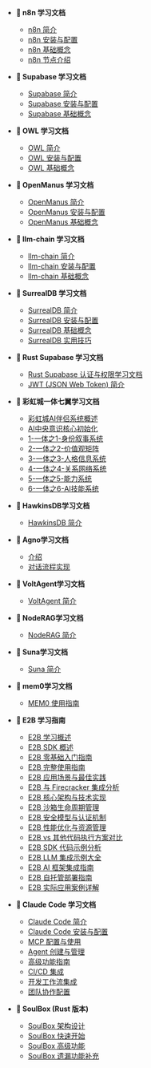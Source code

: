 - **📖 n8n 学习文档**
  - [n8n 简介](docs/n8n_intro.md)
  - [n8n 安装与配置](docs/n8n_install.md)
  - [n8n 基础概念](docs/n8n_basic-concepts.md)
  - [n8n 节点介绍](docs/n8n_nodes.md)

- **📖 Supabase 学习文档**
  - [Supabase 简介](docs/supabase_intro.md)
  - [Supabase 安装与配置](docs/supabase_install.md)
  - [Supabase 基础概念](docs/supabase_basic-concepts.md)

- **📖 OWL 学习文档**
  - [OWL 简介](docs/owl_intro.md)
  - [OWL 安装与配置](docs/owl_install.md)
  - [OWL 基础概念](docs/owl_basic-concepts.md)

- **📖 OpenManus 学习文档**
  - [OpenManus 简介](docs/openmanus_intro.md)
  - [OpenManus 安装与配置](docs/openmanus_install.md)
  - [OpenManus 基础概念](docs/openmanus_basic-concepts.md)

- **📖 llm-chain 学习文档**
  - [llm-chain 简介](docs/llm-chain_intro.md)
  - [llm-chain 安装与配置](docs/llm-chain_install.md)
  - [llm-chain 基础概念](docs/llm-chain_basic-concepts.md)  

- **📖 SurrealDB 学习文档**
  - [SurrealDB 简介](docs/surrealdb_intro.md)
  - [SurrealDB 安装与配置](docs/surrealdb_install.md)
  - [SurrealDB 基础概念](docs/surrealdb_basic-concepts.md)
  - [SurrealDB 实用技巧](docs/surrealdb_advanced-concepts.md)

- **📖 Rust Supabase 学习文档**
  - [Rust Supabase 认证与权限学习文档](docs/rust-supabase-auth-guide.md)
  - [JWT (JSON Web Token) 简介](docs/jwt_intro.md)


- **📖 彩虹城一体七翼学习文档**
  - [彩虹城AI伴侣系统概述](docs/rainbowcity.md)
  - [AI中央意识核心初始化](docs/rainbowcity1.md)
  - [1-一体之1-身份叙事系统](docs/rainbowcity2.md)
  - [2-一体之2-价值观矩阵](docs/rainbowcity3.md)
  - [3-一体之3-人格信息系统](docs/rainbowcity4.md)
  - [4-一体之4-关系网络系统](docs/rainbowcity5.md)
  - [5-一体之5-能力系统](docs/rainbowcity6.md)
  - [6-一体之6-AI技能系统](docs/rainbowcity7.md)


- **📖 HawkinsDB学习文档**
  - [HawkinsDB 简介](docs/hawkinsdb_intro.md)
  
- **📖 Agno学习文档**
  - [介绍](docs/agno_intro.md)
  - [对话流程实现](docs/agno_true.md)  
- **📖 VoltAgent学习文档**
  - [VoltAgent 简介](docs/voltagent_intro.md)

- **📖 NodeRAG学习文档**
  - [NodeRAG 简介](docs/nodrag_intro.md)

- **📖 Suna学习文档**
  - [Suna 简介](docs/suna_intro.md)

- **📖 mem0学习文档**
  - [MEM0 使用指南](docs/MEM0_使用指南.md)

- **📖 E2B 学习指南**
  - [E2B 学习概述](docs/README.md)
  - [E2B SDK 概述](docs/01_e2b_sdk_overview.md)
  - [E2B 零基础入门指南](docs/e2b_beginner_guide.md)
  - [E2B 完整使用指南](docs/e2b_comprehensive_guide.md)
  - [E2B 应用场景与最佳实践](docs/02_e2b_applications.md)
  - [E2B 与 Firecracker 集成分析](docs/03_e2b_firecracker_integration.md)
  - [E2B 核心架构与技术实现](docs/05_e2b_core_architecture.md)
  - [E2B 沙箱生命周期管理](docs/06_e2b_sandbox_lifecycle.md)
  - [E2B 安全模型与认证机制](docs/07_e2b_security_authentication.md)
  - [E2B 性能优化与资源管理](docs/08_e2b_performance_optimization.md)
  - [E2B vs 其他代码执行方案对比](docs/09_e2b_vs_alternatives.md)
  - [E2B SDK 代码示例分析](docs/04_code_examples.md)
  - [E2B LLM 集成示例大全](docs/10_e2b_llm_integrations.md)
  - [E2B AI 框架集成指南](docs/11_e2b_ai_frameworks.md)
  - [E2B 自托管部署指南](docs/12_e2b_self_hosting.md)
  - [E2B 实际应用案例详解](docs/13_e2b_real_world_applications.md)

- **📖 Claude Code 学习文档**
  - [Claude Code 简介](docs/claude-code_intro.md)
  - [Claude Code 安装与配置](docs/claude-code_install.md)
  - [MCP 配置与使用](docs/claude-code_mcp.md)
  - [Agent 创建与管理](docs/claude-code_agents.md)
  - [高级功能指南](docs/claude-code_advanced.md)
  - [CI/CD 集成](docs/claude-code_cicd.md)
  - [开发工作流集成](docs/claude-code_workflow.md)
  - [团队协作配置](docs/claude-code_team.md)

- **🦀 SoulBox (Rust 版本)**
  - [SoulBox 架构设计](docs/soulbox_architecture_design.md)
  - [SoulBox 快速开始](docs/soulbox_quickstart.md)
  - [SoulBox 高级功能](docs/soulbox_advanced_features.md)
  - [SoulBox 遗漏功能补充](docs/soulbox_missing_features.md)